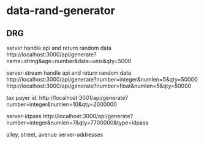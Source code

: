 # data-rand-generator

## DRG

server
 handle api and return random data
 http://localhost:3000/api/generate?name=string&age=number&date=unix&qty=5000

server-stream
 handle api and return random data
 http://localhost:3000/api/generate?number=integer&numlen=5&qty=50000
 http://localhost:3000/api/generate?number=float&numlen=5&qty=50000

 tax payer id:
 http://localhost:3001/api/generate?number=integer&numlen=10&qty=2000000

server-idpass
 http://localhost:3000/api/generate?number=integer&numlen=7&qty=7700000&type=idpass


 alley, street, avenue
 server-addresses